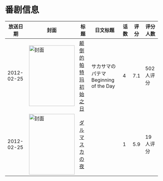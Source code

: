 # 番剧信息

|放送日期|封面|标题|日文标题|话数|评分|评分人数|
|---|---|---|---|---|---|---|
|2012-02-25|<img src="//lain.bgm.tv/pic/cover/c/79/67/43159_12Y5T.jpg" alt="封面" style="width:150px;height:200px;object-fit:cover;">|[颠倒的帕特玛 初始之日](https://bangumi.tv/subject/43159)|サカサマのパテマ Beginning of the Day|4|7.1|502人评分|
|2012-02-25|<img src="/img/no_icon_subject.png" alt="封面" style="width:150px;height:200px;object-fit:cover;">|[ダルマスカの夜](https://bangumi.tv/subject/253637)||1|5.9|19人评分|
